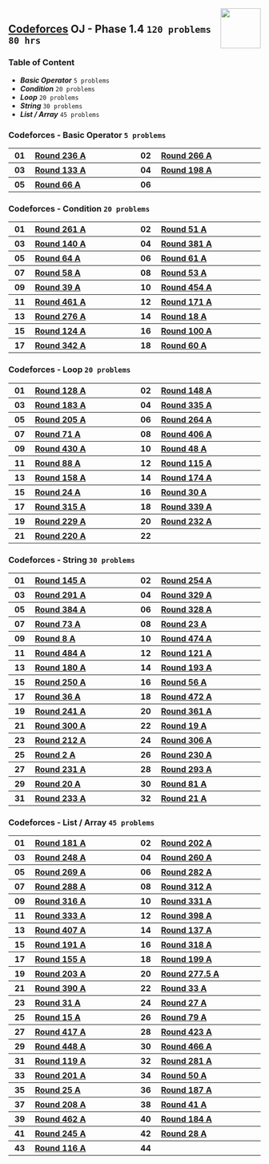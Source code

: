 <img align="right" width="80" src="https://github.com/cs-MohamedAyman/Problem-Solving-Training/blob/master/online-judges-logos/codeforces.jpg">

## [Codeforces](https://codeforces.com/) OJ - Phase 1.4 `120 problems` `80 hrs`

### Table of Content

- ***Basic Operator*** `5 problems`
- ***Condition***      `20 problems`
- ***Loop***           `20 problems`
- ***String***         `30 problems`
- ***List / Array***   `45 problems`

### Codeforces - Basic Operator `5 problems`

<table>
    <tbody>
        <tr>
            <th align="center" width="50px">01</th><th align="left" width="550px"><a href="https://codeforces.com/problemset/problem/402/A">Round 236 A</a></th>
            <th align="center" width="50px">02</th><th align="left" width="550px"><a href="https://codeforces.com/problemset/problem/466/A">Round 266 A</a></th>
        </tr>
        <tr>
            <th align="center" width="50px">03</th><th align="left" width="550px"><a href="https://codeforces.com/problemset/problem/216/A">Round 133 A</a></th>
            <th align="center" width="50px">04</th><th align="left" width="550px"><a href="https://codeforces.com/problemset/problem/340/A">Round 198 A</a></th>
        </tr>
        <tr>
            <th align="center" width="50px">05</th><th align="left" width="550px"><a href="https://codeforces.com/problemset/problem/73/A">Round 66 A</a></th>
            <th align="center" width="50px">06</th><th align="left" width="550px"><a href=""></a></th>
        </tr>
    </tbody>
</table>

### Codeforces - Condition `20 problems`

<table>
    <tbody>
        <tr>
            <th align="center" width="50px">01</th><th align="left" width="550px"><a href="https://codeforces.com/problemset/problem/459/A">Round 261 A</a></th>
            <th align="center" width="50px">02</th><th align="left" width="550px"><a href="https://codeforces.com/problemset/problem/55/A">Round 51 A</a></th>
        </tr>
        <tr>
            <th align="center" width="50px">03</th><th align="left" width="550px"><a href="https://codeforces.com/problemset/problem/227/A">Round 140 A</a></th>
            <th align="center" width="50px">04</th><th align="left" width="550px"><a href="https://codeforces.com/problemset/problem/740/A">Round 381 A</a></th>
        </tr>
        <tr>
            <th align="center" width="50px">05</th><th align="left" width="550px"><a href="https://codeforces.com/problemset/problem/70/A">Round 64 A</a></th>
            <th align="center" width="50px">06</th><th align="left" width="550px"><a href="https://codeforces.com/problemset/problem/66/A">Round 61 A</a></th>
        </tr>
        <tr>
            <th align="center" width="50px">07</th><th align="left" width="550px"><a href="https://codeforces.com/problemset/problem/62/A">Round 58 A</a></th>
            <th align="center" width="50px">08</th><th align="left" width="550px"><a href="https://codeforces.com/problemset/problem/57/A">Round 53 A</a></th>
        </tr>
        <tr>
            <th align="center" width="50px">09</th><th align="left" width="550px"><a href="https://codeforces.com/problemset/problem/40/A">Round 39 A</a></th>
            <th align="center" width="50px">10</th><th align="left" width="550px"><a href="https://codeforces.com/problemset/problem/907/A">Round 454 A</a></th>
        </tr>
        <tr>
            <th align="center" width="50px">11</th><th align="left" width="550px"><a href="https://codeforces.com/problemset/problem/922/A">Round 461 A</a></th>
            <th align="center" width="50px">12</th><th align="left" width="550px"><a href="https://codeforces.com/problemset/problem/279/A">Round 171 A</a></th>
        </tr>
        <tr>
            <th align="center" width="50px">13</th><th align="left" width="550px"><a href="https://codeforces.com/problemset/problem/485/A">Round 276 A</a></th>
            <th align="center" width="50px">14</th><th align="left" width="550px"><a href="https://codeforces.com/problemset/problem/18/A">Round 18 A</a></th>
        </tr>
        <tr>
            <th align="center" width="50px">15</th><th align="left" width="550px"><a href="https://codeforces.com/problemset/problem/197/A">Round 124 A</a></th>
            <th align="center" width="50px">16</th><th align="left" width="550px"><a href="https://codeforces.com/problemset/problem/140/A">Round 100 A</a></th>
        </tr>
        <tr>
            <th align="center" width="50px">17</th><th align="left" width="550px"><a href="https://codeforces.com/problemset/problem/625/A">Round 342 A</a></th>
            <th align="center" width="50px">18</th><th align="left" width="550px"><a href="https://codeforces.com/problemset/problem/65/A">Round 60 A</a></th>
        </tr>
    </tbody>
</table>

### Codeforces - Loop `20 problems`

<table>
    <tbody>
        <tr>
            <th align="center" width="50px">01</th><th align="left" width="550px"><a href="https://codeforces.com/problemset/problem/203/A">Round 128 A</a></th>
            <th align="center" width="50px">02</th><th align="left" width="550px"><a href="https://codeforces.com/problemset/problem/239/A">Round 148 A</a></th>
        </tr>
        <tr>
            <th align="center" width="50px">03</th><th align="left" width="550px"><a href="https://codeforces.com/problemset/problem/304/A">Round 183 A</a></th>
            <th align="center" width="50px">04</th><th align="left" width="550px"><a href="https://codeforces.com/problemset/problem/606/A">Round 335 A</a></th>
        </tr>
        <tr>
            <th align="center" width="50px">05</th><th align="left" width="550px"><a href="https://codeforces.com/problemset/problem/353/A">Round 205 A</a></th>
            <th align="center" width="50px">06</th><th align="left" width="550px"><a href="https://codeforces.com/problemset/problem/463/A">Round 264 A</a></th>
        </tr>
        <tr>
            <th align="center" width="50px">07</th><th align="left" width="550px"><a href="https://codeforces.com/problemset/problem/79/A">Round 71 A</a></th>
            <th align="center" width="50px">08</th><th align="left" width="550px"><a href="https://codeforces.com/problemset/problem/787/A">Round 406 A</a></th>
        </tr>
        <tr>
            <th align="center" width="50px">09</th><th align="left" width="550px"><a href="https://codeforces.com/problemset/problem/842/A">Round 430 A</a></th>
            <th align="center" width="50px">10</th><th align="left" width="550px"><a href="https://codeforces.com/problemset/problem/51/A">Round 48 A</a></th>
        </tr>
        <tr>
            <th align="center" width="50px">11</th><th align="left" width="550px"><a href="https://codeforces.com/problemset/problem/117/A">Round 88 A</a></th>
            <th align="center" width="50px">12</th><th align="left" width="550px"><a href="https://codeforces.com/problemset/problem/175/A">Round 115 A</a></th>
        </tr>
        <tr>
            <th align="center" width="50px">13</th><th align="left" width="550px"><a href="https://codeforces.com/problemset/problem/260/A">Round 158 A</a></th>
            <th align="center" width="50px">14</th><th align="left" width="550px"><a href="https://codeforces.com/problemset/problem/284/A">Round 174 A</a></th>
        </tr>
        <tr>
            <th align="center" width="50px">15</th><th align="left" width="550px"><a href="https://codeforces.com/problemset/problem/24/A">Round 24 A</a></th>
            <th align="center" width="50px">16</th><th align="left" width="550px"><a href="https://codeforces.com/problemset/problem/30/A">Round 30 A</a></th>
        </tr>
        <tr>
            <th align="center" width="50px">17</th><th align="left" width="550px"><a href="https://codeforces.com/problemset/problem/569/A">Round 315 A</a></th>
            <th align="center" width="50px">18</th><th align="left" width="550px"><a href="https://codeforces.com/problemset/problem/614/A">Round 339 A</a></th>
        </tr>
        <tr>
            <th align="center" width="50px">19</th><th align="left" width="550px"><a href="https://codeforces.com/problemset/problem/390/A">Round 229 A</a></th>
            <th align="center" width="50px">20</th><th align="left" width="550px"><a href="https://codeforces.com/problemset/problem/397/A">Round 232 A</a></th>
        </tr>
        <tr>
            <th align="center" width="50px">21</th><th align="left" width="550px"><a href="https://codeforces.com/problemset/problem/374/A">Round 220 A</a></th>
            <th align="center" width="50px">22</th><th align="left" width="550px"><a href=""></a></th>
        </tr>
    </tbody>
</table>

### Codeforces - String `30 problems`

<table>
    <tbody>
        <tr>
            <th align="center" width="50px">01</th><th align="left" width="550px"><a href="https://codeforces.com/problemset/problem/234/A">Round 145 A</a></th>
            <th align="center" width="50px">02</th><th align="left" width="550px"><a href="https://codeforces.com/problemset/problem/445/A">Round 254 A</a></th>
        </tr>
        <tr>
            <th align="center" width="50px">03</th><th align="left" width="550px"><a href="https://codeforces.com/problemset/problem/514/A">Round 291 A</a></th>
            <th align="center" width="50px">04</th><th align="left" width="550px"><a href="https://codeforces.com/problemset/problem/593/A">Round 329 A</a></th>
        </tr>
        <tr>
            <th align="center" width="50px">05</th><th align="left" width="550px"><a href="https://codeforces.com/problemset/problem/743/A">Round 384 A</a></th>
            <th align="center" width="50px">06</th><th align="left" width="550px"><a href="https://codeforces.com/problemset/problem/592/A">Round 328 A</a></th>
        </tr>
        <tr>
            <th align="center" width="50px">07</th><th align="left" width="550px"><a href="https://codeforces.com/problemset/problem/88/A">Round 73 A</a></th>
            <th align="center" width="50px">08</th><th align="left" width="550px"><a href="https://codeforces.com/problemset/problem/23/A">Round 23 A</a></th>
        </tr>
        <tr>
            <th align="center" width="50px">09</th><th align="left" width="550px"><a href="https://codeforces.com/problemset/problem/8/A">Round 8 A</a></th>
            <th align="center" width="50px">10</th><th align="left" width="550px"><a href="https://codeforces.com/problemset/problem/960/A">Round 474 A</a></th>
        </tr>
        <tr>
            <th align="center" width="50px">11</th><th align="left" width="550px"><a href="https://codeforces.com/problemset/problem/982/A">Round 484 A</a></th>
            <th align="center" width="50px">12</th><th align="left" width="550px"><a href="https://codeforces.com/problemset/problem/192/A">Round 121 A</a></th>
        </tr>
        <tr>
            <th align="center" width="50px">13</th><th align="left" width="550px"><a href="https://codeforces.com/problemset/problem/298/A">Round 180 A</a></th>
            <th align="center" width="50px">14</th><th align="left" width="550px"><a href="https://codeforces.com/problemset/problem/332/A">Round 193 A</a></th>
        </tr>
        <tr>
            <th align="center" width="50px">15</th><th align="left" width="550px"><a href="https://codeforces.com/problemset/problem/437/A">Round 250 A</a></th>
            <th align="center" width="50px">16</th><th align="left" width="550px"><a href="https://codeforces.com/problemset/problem/60/A">Round 56 A</a></th>
        </tr>
        <tr>
            <th align="center" width="50px">17</th><th align="left" width="550px"><a href="https://codeforces.com/problemset/problem/36/A">Round 36 A</a></th>
            <th align="center" width="50px">18</th><th align="left" width="550px"><a href="https://codeforces.com/problemset/problem/957/A">Round 472 A</a></th>
        </tr>
        <tr>
            <th align="center" width="50px">19</th><th align="left" width="550px"><a href="https://codeforces.com/problemset/problem/416/A">Round 241 A</a></th>
            <th align="center" width="50px">20</th><th align="left" width="550px"><a href="https://codeforces.com/problemset/problem/689/A">Round 361 A</a></th>
        </tr>
        <tr>
            <th align="center" width="50px">21</th><th align="left" width="550px"><a href="https://codeforces.com/problemset/problem/538/A">Round 300 A</a></th>
            <th align="center" width="50px">22</th><th align="left" width="550px"><a href="https://codeforces.com/problemset/problem/19/A">Round 19 A</a></th>
        </tr>
        <tr>
            <th align="center" width="50px">23</th><th align="left" width="550px"><a href="https://codeforces.com/problemset/problem/362/A">Round 212 A</a></th>
            <th align="center" width="50px">24</th><th align="left" width="550px"><a href="https://codeforces.com/problemset/problem/550/A">Round 306 A</a></th>
        </tr>
        <tr>
            <th align="center" width="50px">25</th><th align="left" width="550px"><a href="https://codeforces.com/problemset/problem/2/A">Round 2 A</a></th>
            <th align="center" width="50px">26</th><th align="left" width="550px"><a href="https://codeforces.com/problemset/problem/393/A">Round 230 A</a></th>
        </tr>
        <tr>
            <th align="center" width="50px">27</th><th align="left" width="550px"><a href="https://codeforces.com/problemset/problem/394/A">Round 231 A</a></th>
            <th align="center" width="50px">28</th><th align="left" width="550px"><a href="https://codeforces.com/problemset/problem/518/A">Round 293 A</a></th>
        </tr>
        <tr>
            <th align="center" width="50px">29</th><th align="left" width="550px"><a href="https://codeforces.com/problemset/problem/20/A">Round 20 A</a></th>
            <th align="center" width="50px">30</th><th align="left" width="550px"><a href="https://codeforces.com/problemset/problem/105/A">Round 81 A</a></th>
        </tr>
        <tr>
            <th align="center" width="50px">31</th><th align="left" width="550px"><a href="https://codeforces.com/problemset/problem/399/A">Round 233 A</a></th>
            <th align="center" width="50px">32</th><th align="left" width="550px"><a href="https://codeforces.com/problemset/problem/21/A">Round 21 A</a></th>
        </tr>
    </tbody>
</table>

### Codeforces - List / Array `45 problems`

<table>
    <tbody>
        <tr>
            <th align="center" width="50px">01</th><th align="left" width="550px"><a href="https://codeforces.com/problemset/problem/300/A">Round 181 A</a></th>
            <th align="center" width="50px">02</th><th align="left" width="550px"><a href="https://codeforces.com/problemset/problem/349/A">Round 202 A</a></th>
        </tr>
        <tr>
            <th align="center" width="50px">03</th><th align="left" width="550px"><a href="https://codeforces.com/problemset/problem/433/A">Round 248 A</a></th>
            <th align="center" width="50px">04</th><th align="left" width="550px"><a href="https://codeforces.com/problemset/problem/456/A">Round 260 A</a></th>
        </tr>
        <tr>
            <th align="center" width="50px">05</th><th align="left" width="550px"><a href="https://codeforces.com/problemset/problem/471/A">Round 269 A</a></th>
            <th align="center" width="50px">06</th><th align="left" width="550px"><a href="https://codeforces.com/problemset/problem/495/A">Round 282 A</a></th>
        </tr>
        <tr>
            <th align="center" width="50px">07</th><th align="left" width="550px"><a href="https://codeforces.com/problemset/problem/508/A">Round 288 A</a></th>
            <th align="center" width="50px">08</th><th align="left" width="550px"><a href="https://codeforces.com/problemset/problem/558/A">Round 312 A</a></th>
        </tr>
        <tr>
            <th align="center" width="50px">09</th><th align="left" width="550px"><a href="https://codeforces.com/problemset/problem/570/A">Round 316 A</a></th>
            <th align="center" width="50px">10</th><th align="left" width="550px"><a href="https://codeforces.com/problemset/problem/596/A">Round 331 A</a></th>
        </tr>
        <tr>
            <th align="center" width="50px">11</th><th align="left" width="550px"><a href="https://codeforces.com/problemset/problem/602/A">Round 333 A</a></th>
            <th align="center" width="50px">12</th><th align="left" width="550px"><a href="https://codeforces.com/problemset/problem/767/A">Round 398 A</a></th>
        </tr>
        <tr>
            <th align="center" width="50px">13</th><th align="left" width="550px"><a href="https://codeforces.com/problemset/problem/789/A">Round 407 A</a></th>
            <th align="center" width="50px">14</th><th align="left" width="550px"><a href="https://codeforces.com/problemset/problem/222/A">Round 137 A</a></th>
        </tr>
        <tr>
            <th align="center" width="50px">15</th><th align="left" width="550px"><a href="https://codeforces.com/problemset/problem/327/A">Round 191 A</a></th>
            <th align="center" width="50px">16</th><th align="left" width="550px"><a href="https://codeforces.com/problemset/problem/574/A">Round 318 A</a></th>
        </tr>
        <tr>
            <th align="center" width="50px">17</th><th align="left" width="550px"><a href="https://codeforces.com/problemset/problem/254/A">Round 155 A</a></th>
            <th align="center" width="50px">18</th><th align="left" width="550px"><a href="https://codeforces.com/problemset/problem/342/A">Round 199 A</a></th>
        </tr>
        <tr>
            <th align="center" width="50px">19</th><th align="left" width="550px"><a href="https://codeforces.com/problemset/problem/350/A">Round 203 A</a></th>
            <th align="center" width="50px">20</th><th align="left" width="550px"><a href="https://codeforces.com/problemset/problem/489/A">Round 277.5 A</a></th>
        </tr>
        <tr>
            <th align="center" width="50px">21</th><th align="left" width="550px"><a href="https://codeforces.com/problemset/problem/754/A">Round 390 A</a></th>
            <th align="center" width="50px">22</th><th align="left" width="550px"><a href="https://codeforces.com/problemset/problem/33/A">Round 33 A</a></th>
        </tr>
        <tr>
            <th align="center" width="50px">23</th><th align="left" width="550px"><a href="https://codeforces.com/problemset/problem/31/A">Round 31 A</a></th>
            <th align="center" width="50px">24</th><th align="left" width="550px"><a href="https://codeforces.com/problemset/problem/27/A">Round 27 A</a></th>
        </tr>
        <tr>
            <th align="center" width="50px">25</th><th align="left" width="550px"><a href="https://codeforces.com/problemset/problem/15/A">Round 15 A</a></th>
            <th align="center" width="50px">26</th><th align="left" width="550px"><a href="https://codeforces.com/problemset/problem/102/A">Round 79 A</a></th>
        </tr>
        <tr>
            <th align="center" width="50px">27</th><th align="left" width="550px"><a href="https://codeforces.com/problemset/problem/812/A">Round 417 A</a></th>
            <th align="center" width="50px">28</th><th align="left" width="550px"><a href="https://codeforces.com/problemset/problem/828/A">Round 423 A</a></th>
        </tr>
        <tr>
            <th align="center" width="50px">29</th><th align="left" width="550px"><a href="https://codeforces.com/problemset/problem/895/A">Round 448 A</a></th>
            <th align="center" width="50px">30</th><th align="left" width="550px"><a href="https://codeforces.com/problemset/problem/940/A">Round 466 A</a></th>
        </tr>
        <tr>
            <th align="center" width="50px">31</th><th align="left" width="550px"><a href="https://codeforces.com/problemset/problem/189/A">Round 119 A</a></th>
            <th align="center" width="50px">32</th><th align="left" width="550px"><a href="https://codeforces.com/problemset/problem/493/A">Round 281 A</a></th>
        </tr>
        <tr>
            <th align="center" width="50px">33</th><th align="left" width="550px"><a href="https://codeforces.com/problemset/problem/347/A">Round 201 A</a></th>
            <th align="center" width="50px">34</th><th align="left" width="550px"><a href="https://codeforces.com/problemset/problem/54/A">Round 50 A</a></th>
        </tr>
        <tr>
            <th align="center" width="50px">35</th><th align="left" width="550px"><a href="https://codeforces.com/problemset/problem/25/A">Round 25 A</a></th>
            <th align="center" width="50px">36</th><th align="left" width="550px"><a href="https://codeforces.com/problemset/problem/315/A">Round 187 A</a></th>
        </tr>
        <tr>
            <th align="center" width="50px">37</th><th align="left" width="550px"><a href="https://codeforces.com/problemset/problem/358/A">Round 208 A</a></th>
            <th align="center" width="50px">38</th><th align="left" width="550px"><a href="https://codeforces.com/problemset/problem/42/A">Round 41 A</a></th>
        </tr>
        <tr>
            <th align="center" width="50px">39</th><th align="left" width="550px"><a href="https://codeforces.com/problemset/problem/934/A">Round 462 A</a></th>
            <th align="center" width="50px">40</th><th align="left" width="550px"><a href="https://codeforces.com/problemset/problem/305/A">Round 184 A</a></th>
        </tr>
        <tr>
            <th align="center" width="50px">41</th><th align="left" width="550px"><a href="https://codeforces.com/problemset/problem/430/A">Round 245 A</a></th>
            <th align="center" width="50px">42</th><th align="left" width="550px"><a href="https://codeforces.com/problemset/problem/28/A">Round 28 A</a></th>
        </tr>
        <tr>
            <th align="center" width="50px">43</th><th align="left" width="550px"><a href="https://codeforces.com/problemset/problem/180/A">Round 116 A</a></th>
            <th align="center" width="50px">44</th><th align="left" width="550px"><a href=""></a></th>
        </tr>
    </tbody>
</table>
